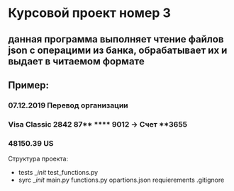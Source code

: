 # Курсовой проект номер 3

## данная программа выполняет чтение файлов json с операцими из банка, обрабатывает их и выдает в читаемом формате
## Пример:
### 07.12.2019 Перевод организации 
### Visa Classic 2842 87** **** 9012 -> Счет **3655 
### 48150.39 US

Структура проекта:
- tests
  __init_
  test_functions.py
- syrc
  __init_
  main.py
  functions.py
  opartions.json
requierements
.gitignore
  
  

